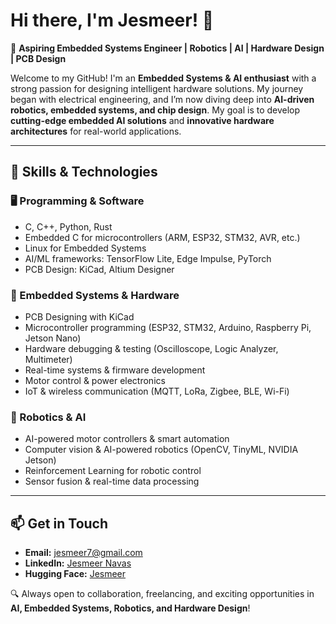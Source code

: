 # Hi there, I'm Jesmeer! 👋

🚀 **Aspiring Embedded Systems Engineer | Robotics | AI | Hardware Design | PCB Design**

Welcome to my GitHub! I'm an **Embedded Systems & AI enthusiast** with a strong passion for designing intelligent hardware solutions. My journey began with electrical engineering, and I’m now diving deep into **AI-driven robotics, embedded systems, and chip design**. My goal is to develop **cutting-edge embedded AI solutions** and **innovative hardware architectures** for real-world applications. 

---

## 🔧 Skills & Technologies

### **🖥️ Programming & Software**
- C, C++, Python, Rust
- Embedded C for microcontrollers (ARM, ESP32, STM32, AVR, etc.)
- Linux for Embedded Systems
- AI/ML frameworks: TensorFlow Lite, Edge Impulse, PyTorch
- PCB Design: KiCad, Altium Designer

### **🔩 Embedded Systems & Hardware**
- PCB Designing with KiCad
- Microcontroller programming (ESP32, STM32, Arduino, Raspberry Pi, Jetson Nano)
- Hardware debugging & testing (Oscilloscope, Logic Analyzer, Multimeter)
- Real-time systems & firmware development
- Motor control & power electronics
- IoT & wireless communication (MQTT, LoRa, Zigbee, BLE, Wi-Fi)

### **🤖 Robotics & AI**
- AI-powered motor controllers & smart automation
- Computer vision & AI-powered robotics (OpenCV, TinyML, NVIDIA Jetson)
- Reinforcement Learning for robotic control
- Sensor fusion & real-time data processing

---

## 📫 Get in Touch
- **Email:** jesmeer7@gmail.com
- **LinkedIn:** [Jesmeer Navas](https://www.linkedin.com/in/jesmeer-navas/)
- **Hugging Face:** [Jesmeer](https://huggingface.co/Jesmeer)

🔍 Always open to collaboration, freelancing, and exciting opportunities in **AI, Embedded Systems, Robotics, and Hardware Design**!
